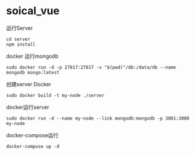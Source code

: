 # soical_vue

运行Server
```
cd server
npm install
```

docker 运行mongodb
```
sudo docker run -d -p 27017:27017 -v "$(pwd)"/db:/data/db --name mongodb mongo:latest
```

创建server Docker
```
sudo docker build -t my-node ./server
```

docker运行server
```
sudo docker run -d --name my-node --link mongodb:mongodb -p 3001:3000 my-node
```

docker-compose运行
```
docker-compose up -d
```